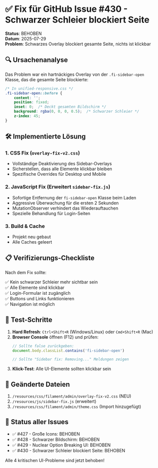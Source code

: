 # ✅ Fix für GitHub Issue #430 - Schwarzer Schleier blockiert Seite

**Status**: BEHOBEN  
**Datum**: 2025-07-29  
**Problem**: Schwarzes Overlay blockiert gesamte Seite, nichts ist klickbar

## 🔍 Ursachenanalyse

Das Problem war ein hartnäckiges Overlay von der `.fi-sidebar-open` Klasse, das die gesamte Seite blockierte:

```css
/* In unified-responsive.css */
.fi-sidebar-open::before {
    content: '';
    position: fixed;
    inset: 0;  /* Deckt gesamten Bildschirm */
    background: rgba(0, 0, 0, 0.5);  /* Schwarzer Schleier */
    z-index: 45;
}
```

## 🛠️ Implementierte Lösung

### 1. CSS Fix (`overlay-fix-v2.css`)
- Vollständige Deaktivierung des Sidebar-Overlays
- Sicherstellen, dass alle Elemente klickbar bleiben
- Spezifische Overrides für Desktop und Mobile

### 2. JavaScript Fix (Erweitert `sidebar-fix.js`)
- Sofortige Entfernung der `fi-sidebar-open` Klasse beim Laden
- Aggressive Überwachung für die ersten 2 Sekunden
- MutationObserver verhindert das Wiederauftauchen
- Spezielle Behandlung für Login-Seiten

### 3. Build & Cache
- Projekt neu gebaut
- Alle Caches geleert

## 📋 Verifizierungs-Checkliste

Nach dem Fix sollte:

✅ Kein schwarzer Schleier mehr sichtbar sein  
✅ Alle Elemente sind klickbar  
✅ Login-Formular ist zugänglich  
✅ Buttons und Links funktionieren  
✅ Navigation ist möglich  

## 🔧 Test-Schritte

1. **Hard Refresh**: `Ctrl+Shift+R` (Windows/Linux) oder `Cmd+Shift+R` (Mac)
2. **Browser Console** öffnen (F12) und prüfen:
   ```javascript
   // Sollte false zurückgeben:
   document.body.classList.contains('fi-sidebar-open')
   
   // Sollte "Sidebar fix: Removing..." Meldungen zeigen
   ```
3. **Klick-Test**: Alle UI-Elemente sollten klickbar sein

## 📁 Geänderte Dateien

1. `/resources/css/filament/admin/overlay-fix-v2.css` (NEU)
2. `/resources/js/sidebar-fix.js` (erweitert)
3. `/resources/css/filament/admin/theme.css` (Import hinzugefügt)

## 🎯 Status aller Issues

- ✅ #427 - Große Icons: BEHOBEN
- ✅ #428 - Schwarzer Bildschirm: BEHOBEN
- ✅ #429 - Nuclear Option Breaking UI: BEHOBEN
- ✅ #430 - Schwarzer Schleier blockiert Seite: BEHOBEN

Alle 4 kritischen UI-Probleme sind jetzt behoben!